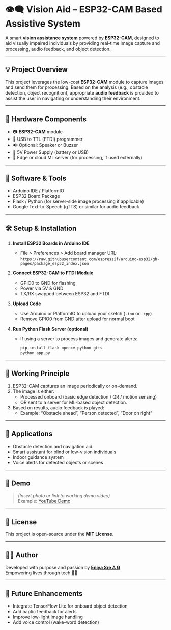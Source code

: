 # 👁️‍🗨️ Vision Aid – ESP32-CAM Based Assistive System

A smart **vision assistance system** powered by **ESP32-CAM**, designed to aid visually impaired individuals by providing real-time image capture and processing, audio feedback, and object detection.

---

## 💡 Project Overview

This project leverages the low-cost **ESP32-CAM** module to capture images and send them for processing. Based on the analysis (e.g., obstacle detection, object recognition), appropriate **audio feedback** is provided to assist the user in navigating or understanding their environment.

---

## 🔧 Hardware Components

- 📷 **ESP32-CAM** module
- 🔌 USB to TTL (FTDI) programmer
- 🔊 Optional: Speaker or Buzzer
- 🔋 5V Power Supply (battery or USB)
- 🧠 Edge or cloud ML server (for processing, if used externally)

---

## 🧰 Software & Tools

- Arduino IDE / PlatformIO
- ESP32 Board Package
- Flask / Python (for server-side image processing if applicable)
- Google Text-to-Speech (gTTS) or similar for audio feedback

---

## 🛠️ Setup & Installation

1. **Install ESP32 Boards in Arduino IDE**
   - File > Preferences > Add board manager URL:  
     `https://raw.githubusercontent.com/espressif/arduino-esp32/gh-pages/package_esp32_index.json`

2. **Connect ESP32-CAM to FTDI Module**
   - GPIO0 to GND for flashing
   - Power via 5V & GND
   - TX/RX swapped between ESP32 and FTDI

3. **Upload Code**
   - Use Arduino or PlatformIO to upload your sketch (`.ino` or `.cpp`)
   - Remove GPIO0 from GND after upload for normal boot

4. **Run Python Flask Server (optional)**
   - If using a server to process images and generate alerts:
     ```bash
     pip install flask opencv-python gtts
     python app.py
     ```

---

## 🔁 Working Principle

1. ESP32-CAM captures an image periodically or on-demand.
2. The image is either:
   - Processed onboard (basic edge detection / QR / motion sensing)
   - OR sent to a server for ML-based object detection.
3. Based on results, audio feedback is played:
   - Example: “Obstacle ahead”, “Person detected”, “Door on right”

---

## 🎯 Applications

- Obstacle detection and navigation aid
- Smart assistant for blind or low-vision individuals
- Indoor guidance system
- Voice alerts for detected objects or scenes

---

## 📸 Demo

> *(Insert photo or link to working demo video)*  
> Example: [YouTube Demo](https://youtu.be/example-link)

---

## 📜 License

This project is open-source under the **MIT License**.

---

## 🙋‍♀️ Author

Developed with purpose and passion by **[Eniya Sre A G](https://github.com/Eniyasre-AG)**  
Empowering lives through tech 🤖✨

---

## 🔧 Future Enhancements

- Integrate TensorFlow Lite for onboard object detection
- Add haptic feedback for alerts
- Improve low-light image handling
- Add voice control (wake-word detection)
